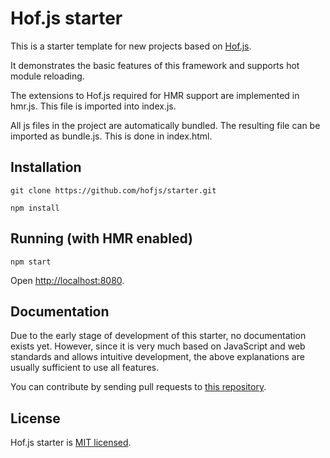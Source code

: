 # Hof.js starter

This is a starter template for new projects based on [Hof.js](https://github.com/hofjs/hof).

It demonstrates the basic features of this framework and supports hot module reloading.

The extensions to Hof.js required for HMR support are implemented in hmr.js. This file is imported into index.js.

All js files in the project are automatically bundled. The resulting file can be imported as bundle.js. This is done in index.html.

## Installation

```
git clone https://github.com/hofjs/starter.git

npm install
```


## Running (with HMR enabled)

```
npm start
```

Open [http://localhost:8080](http://localhost:8080).


## Documentation

Due to the early stage of development of this starter, no documentation exists yet. However, since it is very much based on JavaScript and web standards and allows intuitive development, the above explanations are usually sufficient to use all features.

You can contribute by sending pull requests to [this repository](https://github.com/hofjs/starter).


## License

Hof.js starter is [MIT licensed](./LICENSE.md).
